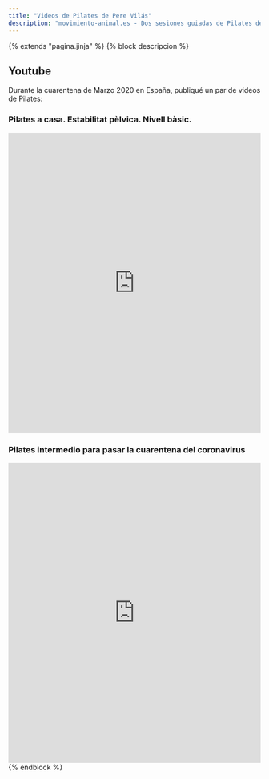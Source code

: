 ```yaml
---
title: "Videos de Pilates de Pere Vilás"
description: "movimiento-animal.es - Dos sesiones guiadas de Pilates de Pere Vilas"
---
```

{% extends "pagina.jinja" %}
{% block descripcion %}
## Youtube

Durante la cuarentena de Marzo 2020 en España, publiqué un par de videos de Pilates:

### Pilates a casa. Estabilitat pèlvica. Nivell bàsic.

<iframe width="100%" height="600"  max-width="100%" allowfullscreen="" frameborder="0"
src="https://www.youtube.com/embed/F_rzRB8S8O4">
</iframe>


### Pilates intermedio para pasar la cuarentena del coronavirus

<iframe width="100%" height="600"  max-width="640" allowfullscreen="" frameborder="0"
src="https://www.youtube.com/embed/87s7fMrChVs">
</iframe>
{% endblock %}